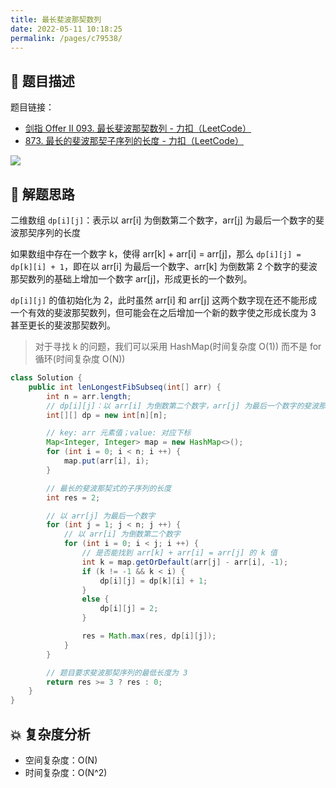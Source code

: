 ```yaml
---
title: 最长斐波那契数列
date: 2022-05-11 10:18:25
permalink: /pages/c79538/
---
```

## 📃 题目描述

题目链接：

- [剑指 Offer II 093. 最长斐波那契数列 - 力扣（LeetCode）](https://leetcode.cn/problems/Q91FMA/)
- [873. 最长的斐波那契子序列的长度 - 力扣（LeetCode）](https://leetcode.cn/problems/length-of-longest-fibonacci-subsequence/)

![](https://cs-wiki.oss-cn-shanghai.aliyuncs.com/img/20220511101852.png)

## 🔔 解题思路

二维数组 `dp[i][j]`：表示以 arr[i] 为倒数第二个数字，arr[j] 为最后一个数字的斐波那契序列的长度

如果数组中存在一个数字 k，使得 arr[k] + arr[i] = arr[j]，那么 `dp[i][j] = dp[k][i] + 1`，即在以 arr[i] 为最后一个数字、arr[k] 为倒数第 2 个数字的斐波那契数列的基础上增加一个数字 arr[j]，形成更长的一个数列。

`dp[i][j]` 的值初始化为 2，此时虽然 arr[i] 和 arr[j] 这两个数字现在还不能形成一个有效的斐波那契数列，但可能会在之后增加一个新的数字使之形成长度为 3 甚至更长的斐波那契数列。

> 对于寻找 k 的问题，我们可以采用 HashMap(时间复杂度 O(1)) 而不是 for 循环(时间复杂度 O(N))


```java
class Solution {
    public int lenLongestFibSubseq(int[] arr) {
        int n = arr.length;
        // dp[i][j]：以 arr[i] 为倒数第二个数字，arr[j] 为最后一个数字的斐波那契序列的长度
        int[][] dp = new int[n][n];

        // key: arr 元素值；value: 对应下标
        Map<Integer, Integer> map = new HashMap<>();
        for (int i = 0; i < n; i ++) {
            map.put(arr[i], i);
        }

        // 最长的斐波那契式的子序列的长度
        int res = 2;

        // 以 arr[j] 为最后一个数字
        for (int j = 1; j < n; j ++) {
            // 以 arr[i] 为倒数第二个数字
            for (int i = 0; i < j; i ++) {
                // 是否能找到 arr[k] + arr[i] = arr[j] 的 k 值
                int k = map.getOrDefault(arr[j] - arr[i], -1);
                if (k != -1 && k < i) {
                    dp[i][j] = dp[k][i] + 1;
                }
                else {
                    dp[i][j] = 2;
                }

                res = Math.max(res, dp[i][j]);
            }
        }

        // 题目要求斐波那契序列的最低长度为 3
        return res >= 3 ? res : 0;
    }
}
```

## 💥 复杂度分析

- 空间复杂度：O(N)
- 时间复杂度：O(N^2)

